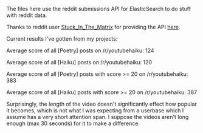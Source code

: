 The files here use the reddit submissions API for ElasticSearch to do stuff with reddit data.

Thanks to reddit user <a href = "https://www.reddit.com/user/Stuck_In_the_Matrix">Stuck_In_The_Matrix</a> for providing the API 
<a href = "https://www.reddit.com/r/datasets/comments/5nxkob/reddit_submissions_are_now_in_elasticsearch_and/">here</a>.

Current results I've gotten from my projects:


<p>Average score of all [Poetry] posts on /r/youtubehaiku: 124</p>
<p>Average score of all [Haiku] posts on /r/youtubehaiku: 120 </p>
<p>Average score of all [Poetry] posts with score >= 20 on /r/youtubehaiku: 383</p>
<p>Average score of all [Haiku] posts with score >= 20 on /r/youtubehaiku: 387</p>
<p>Surprisingly, the length of the video doesn't significantly effect how popular it becomes, which is not what I was expecting from 
a userbase which I assume has a very short attention span.  I suppose the videos aren't long enough (max 30 seconds) for it to
make a difference.</p>
